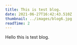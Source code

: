 ```yaml
---
title: This is test blog.
date: 2021-06-27T16:42:43.510Z
thumbnail: ../images/blog6.jpg
readTime: 2
---
```

Hello this is test blog.